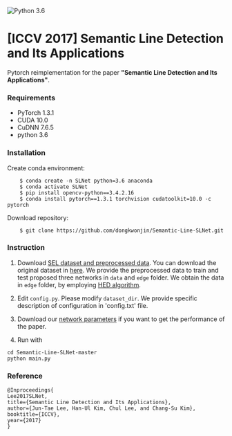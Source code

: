 ![Python 3.6](https://img.shields.io/badge/python-3.6-green.svg)

# [ICCV 2017] Semantic Line Detection and Its Applications

<!--
![IVOS Image](Overall_Network.png)

\\[[Project page]](https://openreview.net/forum?id=bo_lWt_aA)
\\[[arXiv]](https://arxiv.org/abs/2007.08139)
-->

Pytorch reimplementation for the paper **"Semantic Line Detection and Its Applications"**.

### Requirements
- PyTorch 1.3.1
- CUDA 10.0
- CuDNN 7.6.5
- python 3.6

### Installation
Create conda environment:
```
    $ conda create -n SLNet python=3.6 anaconda
    $ conda activate SLNet
    $ pip install opencv-python==3.4.2.16
    $ conda install pytorch==1.3.1 torchvision cudatoolkit=10.0 -c pytorch
```

Download repository:
```
    $ git clone https://github.com/dongkwonjin/Semantic-Line-SLNet.git
```
### Instruction

1. Download [SEL dataset and preprocessed data](https://drive.google.com/file/d/1jk43D2wHdF84TfoAUbWjZWenVYnpcD4o/view?usp=sharing). You can download the original dataset in [here](http://mcl.korea.ac.kr/research/Submitted/jtlee_slnet/ICCV2017_JTLEE_dataset.7z). We provide the preprocessed data to train and test proposed three networks in ```data``` and ```edge``` folder. We obtain the data in  ```edge``` folder, by employing [HED algorithm](https://github.com/sniklaus/pytorch-hed).

2. Edit `config.py`. Please modify ```dataset_dir```. We provide specific description of configuration in 'config.txt' file.

3. Download our [network parameters](https://drive.google.com/file/d/1jrcu3R90U9XeG-jpOWIcoXcHimPsIaV-/view?usp=sharing) if you want to get the performance of the paper.


3. Run with 
```
cd Semantic-Line-SLNet-master
python main.py
```



### Reference
```
@Inproceedings{
Lee2017SLNet,
title={Semantic Line Detection and Its Applications},
author={Jun-Tae Lee, Han-Ul Kim, Chul Lee, and Chang-Su Kim},
booktitle={ICCV},
year={2017}
}
```
